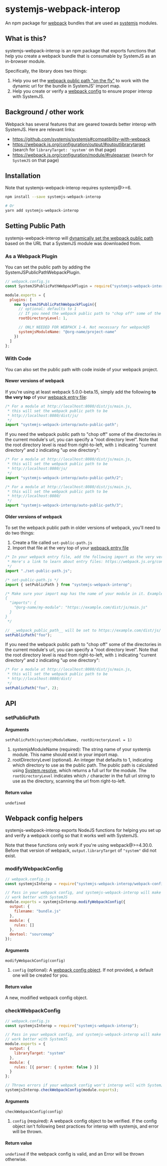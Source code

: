 # systemjs-webpack-interop

An npm package for [webpack](https://webpack.js.org) bundles that are used as [systemjs](https://github.com/systemjs/systemjs) modules.

## What is this?

systemjs-webpack-interop is an npm package that exports functions that help you create a webpack bundle that
is consumable by SystemJS as an in-browser module.

Specifically, the library does two things:

1. Help you set the [webpack public path "on the fly"](https://webpack.js.org/guides/public-path/#on-the-fly)
   to work with the dynamic url for the bundle in SystemJS' import map.
2. Help you create or verify a [webpack config](https://webpack.js.org/configuration) to ensure proper interop
   with SystemJS.

## Background / other work

Webpack has several features that are geared towards better interop with SystemJS. Here are relevant links:

- https://github.com/systemjs/systemjs#compatibility-with-webpack
- https://webpack.js.org/configuration/output/#outputlibrarytarget (search for `libraryTarget: 'system'` on that page)
- https://webpack.js.org/configuration/module/#ruleparser (search for `SystemJS` on that page)

## Installation

Note that systemjs-webpack-interop requires systemjs@>=6.

```sh
npm install --save systemjs-webpack-interop

# Or
yarn add systemjs-webpack-interop
```

## Setting Public Path

systemjs-webpack-interop will [dynamically set the webpack public path](https://webpack.js.org/guides/public-path/#on-the-fly) based on the URL that a SystemJS module was downloaded from.

### As a Webpack Plugin

You can set the public path by adding the SystemJSPublicPathWebpackPlugin.

```js
// webpack.config.js
const SystemJSPublicPathWebpackPlugin = require("systemjs-webpack-interop/SystemJSPublicPathWebpackPlugin");

module.exports = {
  plugins: [
    new SystemJSPublicPathWebpackPlugin({
      // optional: defaults to 1
      // If you need the webpack public path to "chop off" some of the directories in the current module's url, you can specify a "root directory level". Note that the root directory level is read from right-to-left, with `1` indicating "current directory" and `2` indicating "up one directory":
      rootDirectoryLevel: 1,

      // ONLY NEEDED FOR WEBPACK 1-4. Not necessary for webpack@5
      systemjsModuleName: "@org-name/project-name"
    })
  ]
};
```

### With Code

You can also set the public path with code inside of your webpack project.

#### Newer versions of webpack

If you're using at least webpack 5.0.0-beta.15, simply add the following **to the very top** of your [webpack entry file](https://webpack.js.org/configuration/entry-context/#entry):

```js
/* For a module at http://localhost:8080/dist/js/main.js,
 * this will set the webpack public path to be
 * http://localhost:8080/dist/js/
 */
import "systemjs-webpack-interop/auto-public-path";
```

If you need the webpack public path to "chop off" some of the directories in the current module's url, you can specify a "root directory level". Note that the root directory level is read from right-to-left, with `1` indicating "current directory" and `2` indicating "up one directory":

```js
/* For a module at http://localhost:8080/dist/js/main.js,
 * this will set the webpack public path to be
 * http://localhost:8080/js/
 */
import "systemjs-webpack-interop/auto-public-path/2";
```

```js
/* For a module at http://localhost:8080/dist/js/main.js,
 * this will set the webpack public path to be
 * http://localhost:8080/
 */
import "systemjs-webpack-interop/auto-public-path/3";
```

#### Older versions of webpack

To set the webpack public path in older versions of webpack, you'll need to do two things:

1. Create a file called `set-public-path.js`
2. Import that file at the very top of your [webpack entry file](https://webpack.js.org/configuration/entry-context/#entry)

```js
/* In your webpack entry file, add the following import as the very very first import. It is important that it is first.
 * Here's a link to learn about entry files: https://webpack.js.org/configuration/entry-context/#entry
 */
import "./set-public-path.js";
```

```js
/* set-public-path.js */
import { setPublicPath } from "systemjs-webpack-interop";

/* Make sure your import map has the name of your module in it. Example:
{
  "imports": {
    "@org-name/my-module": "https://example.com/dist/js/main.js"
  }
}
 */

// __webpack_public_path__ will be set to https://example.com/dist/js/
setPublicPath("foo");
```

If you need the webpack public path to "chop off" some of the directories in the current module's url, you can specify a "root directory level". Note that the root directory level is read from right-to-left, with `1` indicating "current directory" and `2` indicating "up one directory":

```js
/* For a module at http://localhost:8080/dist/js/main.js,
 * this will set the webpack public path to be
 * http://localhost:8080/dist/
 */
setPublicPath("foo", 2);
```

## API

### setPublicPath

#### Arguments

`setPublicPath(systemjsModuleName, rootDirectoryLevel = 1)`

1. systemjsModuleName (required): The string name of your systemjs module. This name should exist in your import map.
2. rootDirectoryLevel (optional). An integer that defaults to 1, indicating which directory to use as the public path. The public path is
   calculated using [System.resolve](https://github.com/systemjs/systemjs/blob/master/docs/api.md#systemresolveid--parenturl---promisestring),
   which returns a full url for the module. The `rootDirectoryLevel` indicates which `/` character in the full url string to use as the directory,
   scanning the url from right-to-left.

#### Return value

`undefined`

## Webpack config helpers

systemjs-webpack-interop exports NodeJS functions for helping you set up and verify a webpack config so that it works well with SystemJS.

Note that these functions only work if you're using webpack@>=4.30.0. Before that version of webpack, `output.libraryTarget` of `"system"` did not exist.

### modifyWebpackConfig

```js
// webpack.config.js
const systemjsInterop = require("systemjs-webpack-interop/webpack-config");

// Pass in your webpack config, and systemjs-webpack-interop will make it
// work better with SystemJS
module.exports = systemjsInterop.modifyWebpackConfig({
  output: {
    filename: "bundle.js"
  },
  module: {
    rules: []
  },
  devtool: "sourcemap"
});
```

#### Arguments

`modifyWebpackConfig(config)`

1. `config` (optional): A [webpack config object](https://webpack.js.org/configuration/#root). If not provided, a default one will be created for you.

#### Return value

A new, modified webpack config object.

### checkWebpackConfig

```js
// webpack.config.js
const systemjsInterop = require("systemjs-webpack-interop");

// Pass in your webpack config, and systemjs-webpack-interop will make it
// work better with SystemJS
module.exports = {
  output: {
    libraryTarget: "system"
  },
  module: {
    rules: [{ parser: { system: false } }]
  }
};

// Throws errors if your webpack config won't interop well with SystemJS
systemjsInterop.checkWebpackConfig(module.exports);
```

#### Arguments

`checkWebpackConfig(config)`

1. `config` (required): A webpack config object to be verified. If the config object isn't following best practices for interop with systemjs, and error will be thrown.

#### Return value

`undefined` if the webpack config is valid, and an Error will be thrown otherwise.
